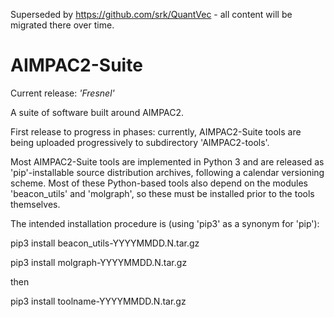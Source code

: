 Superseded by https://github.com/srk/QuantVec - all content will be migrated there over time.

# AIMPAC2-Suite
Current release: *'Fresnel'*

A suite of software built around AIMPAC2.

First release to progress in phases: currently, AIMPAC2-Suite tools are being uploaded 
progressively to subdirectory 'AIMPAC2-tools'.

Most AIMPAC2-Suite tools are implemented in Python 3 and are released as 'pip'-installable source distribution archives, following a calendar versioning scheme. Most of these Python-based tools also depend on the modules 'beacon_utils' and 'molgraph', so these must be installed prior to the tools themselves.

The intended installation procedure is (using 'pip3' as a synonym for 'pip'):

pip3 install beacon_utils-YYYYMMDD.N.tar.gz

pip3 install molgraph-YYYYMMDD.N.tar.gz

then

pip3 install toolname-YYYYMMDD.N.tar.gz
